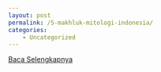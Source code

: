 ```yaml
---
layout: post
permalink: /5-makhluk-mitologi-indonesia/
categories:
    - Uncategorized
---
```


[Baca Selengkapnya](/03)